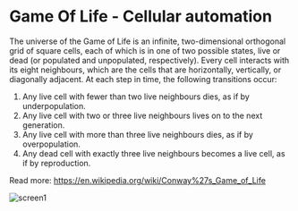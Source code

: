 ﻿# Game Of Life - Cellular automation

The universe of the Game of Life is an infinite, two-dimensional orthogonal grid of square cells, each of which is in one of two possible states, live or dead (or populated and unpopulated, respectively). Every cell interacts with its eight neighbours, which are the cells that are horizontally, vertically, or diagonally adjacent. At each step in time, the following transitions occur:

1. Any live cell with fewer than two live neighbours dies, as if by underpopulation.
2. Any live cell with two or three live neighbours lives on to the next generation.
3. Any live cell with more than three live neighbours dies, as if by overpopulation.
4. Any dead cell with exactly three live neighbours becomes a live cell, as if by reproduction.

Read more: https://en.wikipedia.org/wiki/Conway%27s_Game_of_Life

![screen1](https://github.com/user-attachments/assets/733c6d5a-0b82-4414-bf86-2a5ee80996ae)
